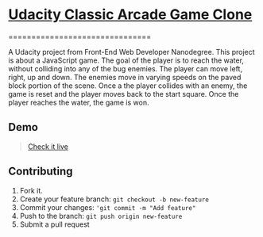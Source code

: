 # [Udacity Classic Arcade Game Clone](https://github.com/udacity/frontend-nanodegree-arcade-game)
===============================

A Udacity project from Front-End Web Developer Nanodegree. This project is about a JavaScript game. The goal of the player is to reach the water, without colliding into any of the bug enemies. The player can move left, right, up and down. The enemies move in varying speeds on the paved block portion of the scene. Once a the player collides with an enemy, the game is reset and the player moves back to the start square. Once the player reaches the water, the game is won.

## Demo

> [Check it live](https://joelcantero.github.io/frontend-nanodegree-arcade-game/)

## Contributing
1. Fork it.
2. Create your feature branch: `git checkout -b new-feature`
3. Commit your changes: `'git commit -m "Add feature"`
4. Push to the branch: `git push origin new-feature`
5. Submit a pull request

